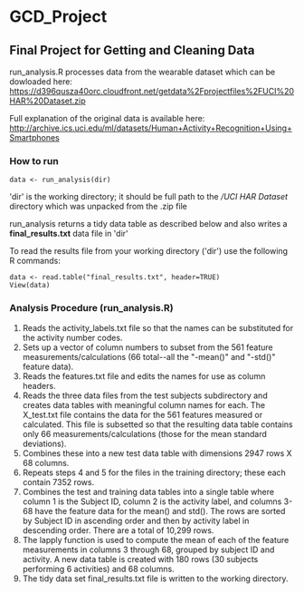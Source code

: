 # GCD_Project
## Final Project for Getting and Cleaning Data 

run_analysis.R processes data from the wearable dataset which can be dowloaded here:
https://d396qusza40orc.cloudfront.net/getdata%2Fprojectfiles%2FUCI%20HAR%20Dataset.zip

Full explanation of the original data is available here:
http://archive.ics.uci.edu/ml/datasets/Human+Activity+Recognition+Using+Smartphones

### How to run

```
data <- run_analysis(dir)
```

'dir' is the working directory; it should be full path to the */UCI HAR Dataset* 
directory which was unpacked from the .zip file

run_analysis returns a tidy data table as described below and also writes a 
**final_results.txt** data file in 'dir' 

To read the results file from your working directory ('dir') use the following R commands:

```
data <- read.table("final_results.txt", header=TRUE)
View(data)
```

### Analysis Procedure (run_analysis.R)
1. Reads the activity_labels.txt file so that the names can be substituted for the activity number codes.
2. Sets up a vector of column numbers to subset from the 561 feature measurements/calculations
(66 total--all the "-mean()" and "-std()" feature data).
3. Reads the features.txt file and edits the names for use as column headers.
4. Reads the three data files from the test subjects subdirectory and creates data tables with meaningful 
column names for each.  The X_test.txt file contains the data for the 561 features measured or calculated. This
file is subsetted so that the resulting data table contains only 66 measurements/calculations (those for the mean 
standard deviations).
5. Combines these into a new test data table with dimensions 2947 rows X 68 columns.
6. Repeats steps 4 and 5 for the files in the training directory; these each contain 7352 rows. 
7. Combines the test and training data tables into a single table where column 1 is the Subject ID, 
column 2 is the activity label, and columns 3-68 have the feature data for the mean() and std().  The rows are 
sorted by Subject ID in ascending order and then by activity label in descending order.  There are a total of 10,299 rows.
8. The lapply function is used to compute the mean of each of the feature measurements in columns 3 through 68, 
grouped by subject ID and activity.  A new data table is created with 180 rows (30 subjects performing 6 activities) and 68 columns.  
9. The tidy data set final_results.txt file is written to the working directory.
  

